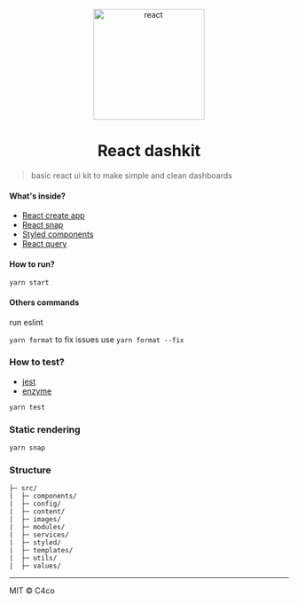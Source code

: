 <p align="center">
  <img alt="react" src="https://i.imgur.com/VG6A5rz.png" width="200" />
</p>

<h1 align="center">
  React dashkit
</h1>

> basic react ui kit to make simple and clean dashboards

#### What's inside?

- [React create app](https://create-react-app.dev/docs/getting-started/)
- [React snap](https://github.com/stereobooster/react-snap)
- [Styled components](https://styled-components.com/)
- [React query](https://github.com/tannerlinsley/react-query)

#### How to run?

```yarn start ```

#### Others commands

run eslint

```yarn format``` to fix issues use ```yarn format --fix```

### How to test?

- [jest](https://jestjs.io/)
- [enzyme](https://github.com/enzymejs/enzyme)

```yarn test```

### Static rendering

```yarn snap```

### Structure

```
├─ src/
|  ├─ components/
|  ├─ config/
|  ├─ content/
|  ├─ images/
|  ├─ modules/
|  ├─ services/
|  ├─ styled/
|  ├─ templates/
|  ├─ utils/
|  ├─ values/
```
---

MIT © C4co
